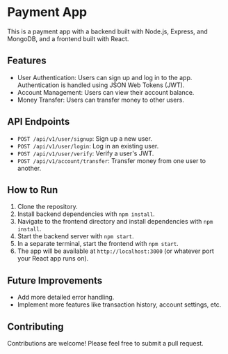 # Payment App

This is a payment app with a backend built with Node.js, Express, and MongoDB, and a frontend built with React.

## Features

- User Authentication: Users can sign up and log in to the app. Authentication is handled using JSON Web Tokens (JWT).
- Account Management: Users can view their account balance.
- Money Transfer: Users can transfer money to other users.

## API Endpoints

- `POST /api/v1/user/signup`: Sign up a new user.
- `POST /api/v1/user/login`: Log in an existing user.
- `POST /api/v1/user/verify`: Verify a user's JWT.
- `POST /api/v1/account/transfer`: Transfer money from one user to another.

## How to Run

1. Clone the repository.
2. Install backend dependencies with `npm install`.
3. Navigate to the frontend directory and install dependencies with `npm install`.
4. Start the backend server with `npm start`.
5. In a separate terminal, start the frontend with `npm start`.
6. The app will be available at `http://localhost:3000` (or whatever port your React app runs on).

## Future Improvements

- Add more detailed error handling.
- Implement more features like transaction history, account settings, etc.

## Contributing

Contributions are welcome! Please feel free to submit a pull request.